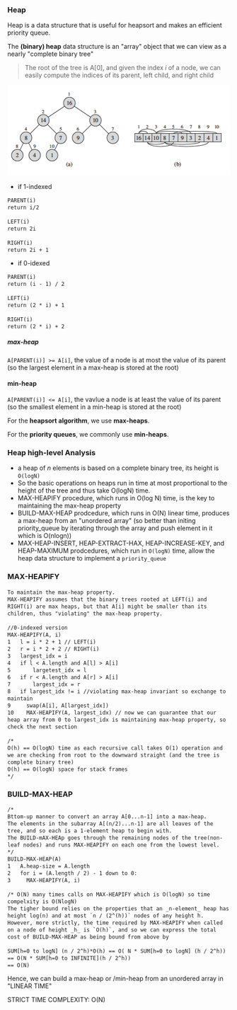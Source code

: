 ### Heap ###
Heap is a data structure that is useful for heapsort and makes an efficient priority queue.

The __(binary) heap__ data structure is an "array" object that we can view as a nearly "complete binary tree"
> The root of the tree is A[0], and given the index _i_ of a node, we can easily compute the indices of its parent, left child, and right child

![Alt text](../images/heap_1.png?raw=true "Title")

* if 1-indexed
```
PARENT(i)
return i/2

LEFT(i)
return 2i

RIGHT(i)
return 2i + 1
```

* if 0-idexed
```
PARENT(i)
return (i - 1) / 2

LEFT(i)
return (2 * i) + 1

RIGHT(i)
return (2 * i) + 2
```

##### max-heap #####
`A[PARENT(i)] >= A[i]`, the value of a node is at most the value of its parent (so the largest element in a max-heap is stored at the root)

#### min-heap #####
`A[PARENT(i)] <= A[i]`, the vavlue a node is at least the value of its parent (so the smallest element in a min-heap is stored at the root)

For the __heapsort algorithm__, we use __max-heaps__.

For the __priority queues__, we commonly use __min-heaps__.

### Heap high-level Analysis ###
- a heap of _n_ elements is based on a complete binary tree, its height is `O(logN)`
- So the basic operations on heaps run in time at most proportional to the height of the tree and thus take O(logN) time.
- MAX-HEAPIFY procedure, which runs in O(log N) time, is the key to maintaining the max-heap property
- BUILD-MAX-HEAP prodcedure, which runs in O(N) linear time, produces a max-heap from an "unordered array" (so better than initing priority_queue by iterating through the array and push element in it which is O(nlogn))
- MAX-HEAP-INSERT, HEAP-EXTRACT-HAX, HEAP-INCREASE-KEY, and HEAP-MAXIMUM prodcedures, which run in `O(logN)` time, allow the heap data structure to implement a `priority_queue`

### MAX-HEAPIFY ###
```
To maintain the max-heap property.
MAX-HEAPIFY assumes that the binary trees rooted at LEFT(i) and RIGHT(i) are max heaps, but that A[i] might be smaller than its children, thus "violating" the max-heap property.

//0-indexed version
MAX-HEAPIFY(A, i)
1   l = i * 2 + 1 // LEFT(i)
2   r = i * 2 + 2 // RIGHT(i)
3   largest_idx = i
4   if l < A.length and A[l] > A[i]
5       largetest_idx = l
6   if r < A.length and A[r] > A[i]
7       largest_idx = r
8   if largest_idx != i //violating max-heap invariant so exchange to maintain
9     swap(A[i], A[largest_idx])
10    MAX-HEAPIFY(A, largest_idx) // now we can guarantee that our heap array from 0 to largest_idx is maintaining max-heap property, so check the next section

/*
O(h) == O(logN) time as each recursive call takes O(1) operation and we are checking from root to the downward straight (and the tree is complete binary tree)
O(h) == O(logN) space for stack frames
*/
```

### BUILD-MAX-HEAP ###
```
/*
Bttom-up manner to convert an array A[0...n-1] into a max-heap.
The elements in the subarray A[(n/2)...n-1] are all leaves of the tree, and so each is a 1-element heap to begin with.
The BUILD-mAX-HEAp goes through the remaining nodes of the tree(non-leaf nodes) and runs MAX-HEAPIFY on each one from the lowest level.
*/
BUILD-MAX-HEAP(A)
1   A.heap-size = A.length
2   for i = (A.length / 2) - 1 down to 0:
3     MAX-HEAPIFY(A, i)

/* O(N) many times calls on MAX-HEAPIFY which is O(logN) so time compelxity is O(NlogN)
The tigher bound relies on the properties that an _n-element_ heap has height log(n) and at most `n / (2^(h))` nodes of any height h.
However, more strictly, the time required by MAX-HEAPIFY when called on a node of height _h_ is `O(h)`, and so we can express the total cost of BUILD-MAX-HEAP as being bound from above by

SUM[h=0 to logN] (n / 2^h)*O(h) == O( N * SUM[h=0 to logN] (h / 2^h))
== O(N * SUM[h=0 to INFINITE](h / 2^h))
== O(N)
```
Hence, we can build a max-heap or /min-heap from an unordered array in "LINEAR TIME"

STRICT TIME COMPLEXITY: O(N)
